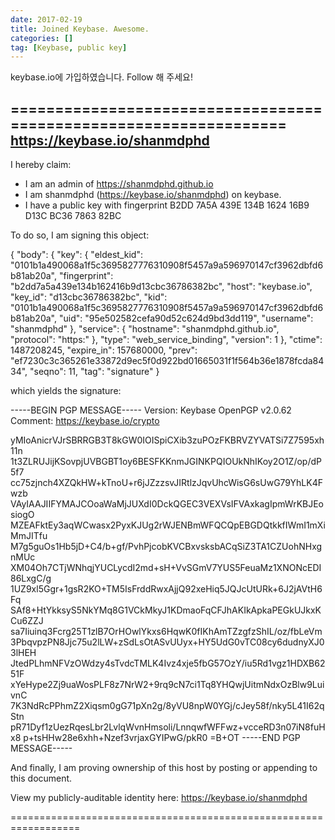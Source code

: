 ```yaml
---
date: 2017-02-19
title: Joined Keybase. Awesome.
categories: []
tag: [Keybase, public key]
---
```


keybase.io에 가입하였습니다. Follow 해 주세요!

==================================================================
https://keybase.io/shanmdphd
--------------------------------------------------------------------

I hereby claim:

  * I am an admin of https://shanmdphd.github.io
  * I am shanmdphd (https://keybase.io/shanmdphd) on keybase.
  * I have a public key with fingerprint B2DD 7A5A 439E 134B 1624  16B9 D13C BC36 7863 82BC

To do so, I am signing this object:

{
    "body": {
        "key": {
            "eldest_kid": "0101b1a490068a1f5c3695827776310908f5457a9a596970147cf3962dbfd6b81ab20a",
            "fingerprint": "b2dd7a5a439e134b162416b9d13cbc36786382bc",
            "host": "keybase.io",
            "key_id": "d13cbc36786382bc",
            "kid": "0101b1a490068a1f5c3695827776310908f5457a9a596970147cf3962dbfd6b81ab20a",
            "uid": "95e502582cefa90d52c624d9bd3dd119",
            "username": "shanmdphd"
        },
        "service": {
            "hostname": "shanmdphd.github.io",
            "protocol": "https:"
        },
        "type": "web_service_binding",
        "version": 1
    },
    "ctime": 1487208245,
    "expire_in": 157680000,
    "prev": "ef7230c3c365261e33872d9ec5f0d922bd01665031f1f564b36e1878fcda8434",
    "seqno": 11,
    "tag": "signature"
}

which yields the signature:

-----BEGIN PGP MESSAGE-----
Version: Keybase OpenPGP v2.0.62
Comment: https://keybase.io/crypto

yMIoAnicrVJrSBRRGB3T8kGW0IOISpiCXib3zuPOzFKBRVZYVATSi7Z7595xh11n
1t3ZLRUJijKSovpjUVBGBT1oy6BESFKKnmJGINKPQIOUkNhIKoy2O1Z/op/dP5f7
cc75zjnch4XZQkHW+kTnoU+r6jJZzzsvJIRtlzJqvUhcWisG6sUwG79YhLK4Fwzb
VAyIAAJIIFYMAJCOoaWaMjJUXdI0DckQGEC3VEXVsIFVAxkagIpmWrKBJEosiogO
MZEAFktEy3aqWCwasx2PyxKJUg2rWJENBmWFQCQpEBGDQtkkfIWmI1mXiMmJITfu
M7g5guOs1Hb5jD+C4/b+gf/PvhPjcobKVCBxvsksbACqSiZ3TA1CZUohNHxgnMUc
XM04Oh7CTjWNhqjYUCLycdI2md+sH+VvSGmV7YUS5FeuaMz1XNONcEDI86LxgC/g
1UZ9xl5Ggr+1gsR2KO+TM5IsFrddRwxAjjQ92xeHiq5JQJcUtURk+6J2jAVtH6Fq
SAf8+HtYkksyS5NkYMq8G1VCkMkyJ1KDmaoFqCFJhAKIkApkaPEGkUJkxKCu6ZZJ
sa7Iiuinq3Fcrg25T1zlB7OrHOwlYkxs6HqwK0fIKhAmTZzgfzShIL/oz/fbLeVm
3PbqvpzPN8Jjc75u2lLW+zSdLsOtASvUUyx+HY5UdG0vTC08cy6dudnyXJ03lHEH
JtedPLhmNFVzOWdzy4sTvdcTMLK4Ivz4xje5fbG57OzY/iu5Rd1vgz1HDXB6251F
xYeHype2Zj9uaWosPLF8z7NrW2+9rq9cN7ci1Tq8YHQwjUitmNdxOzBlw9LuivnC
7K3NdRcPPhmZ2Xiqsm0gG71pXn2g/8yVU8npW0YGj/cJey58f/nky5L41I62qStn
pR71Dyf1zUezRqesLbr2LvlqWvnHmsoli/LnnqwfWFFwz+vcceRD3n07iN8fuHx8
p+tsHHw28e6xhh+Nzef3vrjaxGYIPwG/pkR0
=B+OT
-----END PGP MESSAGE-----

And finally, I am proving ownership of this host by posting or
appending to this document.

View my publicly-auditable identity here: https://keybase.io/shanmdphd

==================================================================
